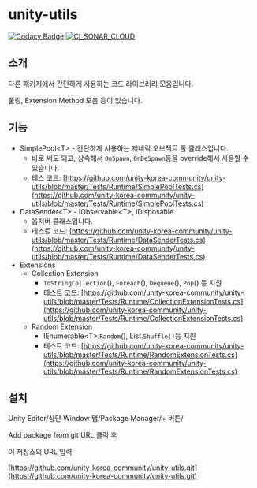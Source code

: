 # unity-utils

[![Codacy Badge](https://api.codacy.com/project/badge/Grade/7edcab32b58346089dc9fd84caff2bd8)](https://app.codacy.com/gh/unity-korea-community/unity-utils?utm_source=github.com&utm_medium=referral&utm_content=unity-korea-community/unity-utils&utm_campaign=Badge_Grade_Settings)
[![CI_SONAR_CLOUD](https://github.com/unity-korea-community/unity-utils/actions/workflows/sonarcloud-analysis.yml/badge.svg?branch=workspace)](https://github.com/unity-korea-community/unity-utils/actions/workflows/sonarcloud-analysis.yml)

## 소개

다른 패키지에서 간단하게 사용하는 코드 라이브러리 모음입니다.

풀링, Extension Method 모음 등이 있습니다.

## 기능

* SimplePool&lt;T&gt; - 간단하게 사용하는 제네릭 오브젝트 풀 클래스입니다.
  * 바로 써도 되고, 상속해서 `OnSpawn`, `OnDeSpawn`등을 override해서 사용할 수 있습니다.
  * 테스 코드: [https://github.com/unity-korea-community/unity-utils/blob/master/Tests/Runtime/SimplePoolTests.cs](https://github.com/unity-korea-community/unity-utils/blob/master/Tests/Runtime/SimplePoolTests.cs)
* DataSender&lt;T&gt; - IObservable&lt;T&gt;, IDisposable
  * 옵저버 클래스입니다.
  * 테스트 코드: [https://github.com/unity-korea-community/unity-utils/blob/master/Tests/Runtime/DataSenderTests.cs](https://github.com/unity-korea-community/unity-utils/blob/master/Tests/Runtime/DataSenderTests.cs)
* Extensions
  * Collection Extension
    * `ToStringCollection`\(\), `Foreach`\(\), `Dequeue`\(\), `Pop`\(\) 등 지원
    * 테스트 코드: [https://github.com/unity-korea-community/unity-utils/blob/master/Tests/Runtime/CollectionExtensionTests.cs](https://github.com/unity-korea-community/unity-utils/blob/master/Tests/Runtime/CollectionExtensionTests.cs)
  * Random Extension
    * IEnumerable&lt;T&gt;.`Random`\(\), List.`Shuffle()`등 지원
    * 테스트 코드: [https://github.com/unity-korea-community/unity-utils/blob/master/Tests/Runtime/RandomExtensionTests.cs](https://github.com/unity-korea-community/unity-utils/blob/master/Tests/Runtime/RandomExtensionTests.cs)

## 설치

Unity Editor/상단 Window 탭/Package Manager/+ 버튼/‌

Add package from git URL 클릭 후‌

이 저장소의 URL 입력‌

​[https://github.com/unity-korea-community/unity-utils.git](https://github.com/unity-korea-community/unity-utils.git)

